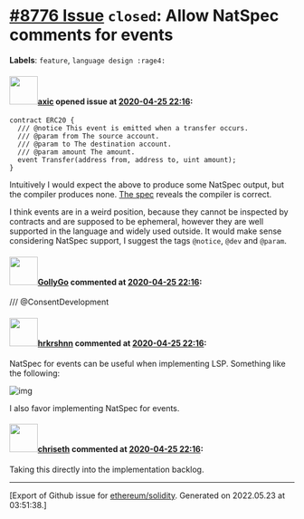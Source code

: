 # [\#8776 Issue](https://github.com/ethereum/solidity/issues/8776) `closed`: Allow NatSpec comments for events
**Labels**: `feature`, `language design :rage4:`


#### <img src="https://avatars.githubusercontent.com/u/20340?v=4" width="50">[axic](https://github.com/axic) opened issue at [2020-04-25 22:16](https://github.com/ethereum/solidity/issues/8776):

```solidity
contract ERC20 {
  /// @notice This event is emitted when a transfer occurs.
  /// @param from The source account.
  /// @param to The destination account.
  /// @param amount The amount.
  event Transfer(address from, address to, uint amount);
}
```

Intuitively I would expect the above to produce some NatSpec output, but the compiler produces none. [The spec](https://solidity.readthedocs.io/en/v0.6.6/natspec-format.html) reveals the compiler is correct.

I think events are in a weird position, because they cannot be inspected by contracts and are supposed to be ephemeral, however they are well supported in the language and widely used outside. It would make sense considering NatSpec support, I suggest the tags `@notice`, `@dev` and `@param`.


#### <img src="https://avatars.githubusercontent.com/u/64340219?v=4" width="50">[GollyGo](https://github.com/GollyGo) commented at [2020-04-25 22:16](https://github.com/ethereum/solidity/issues/8776#issuecomment-619502476):

/// @ConsentDevelopment

#### <img src="https://avatars.githubusercontent.com/u/13174375?u=52d702cb6bec53b561afa293cf9cd53ef7a63924&v=4" width="50">[hrkrshnn](https://github.com/hrkrshnn) commented at [2020-04-25 22:16](https://github.com/ethereum/solidity/issues/8776#issuecomment-627413094):

NatSpec for events can be useful when implementing LSP. Something like the following:

![img](https://i.imgur.com/zbX0G57.png)

I also favor implementing NatSpec for events.

#### <img src="https://avatars.githubusercontent.com/u/9073706?v=4" width="50">[chriseth](https://github.com/chriseth) commented at [2020-04-25 22:16](https://github.com/ethereum/solidity/issues/8776#issuecomment-630895896):

Taking this directly into the implementation backlog.


-------------------------------------------------------------------------------



[Export of Github issue for [ethereum/solidity](https://github.com/ethereum/solidity). Generated on 2022.05.23 at 03:51:38.]
